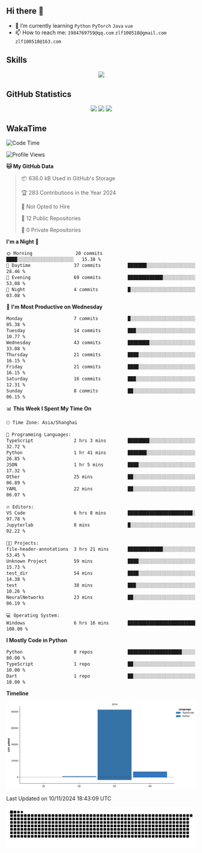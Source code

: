 ## Hi there 👋

- 🌱 I’m currently learning `Python` `PyTorch` `Java` `vue`
- 📫 How to reach me: `1984769759@qq.com` `zlf100518@gmail.com` `zlf100518@163.com`

## Skills
<div align="center"> <img src="https://skillicons.dev/icons?i=python,linux,git,github,html,css,js,ts" /> </div>

## GitHub Statistics

<div align="center">
  <img src="https://github-readme-stats.vercel.app/api?username=CloudSwordSage&show_icons=true&theme=tokyonight" />
  <img src="https://github-readme-stats.vercel.app/api/top-langs/?username=CloudSwordSage&show_icons=true&theme=tokyonight" />
  <img src="https://github-readme-activity-graph.vercel.app/graph?username=CloudSwordSage&theme=xcode" />
</div>

## WakaTime

<!--START_SECTION:waka-->
![Code Time](http://img.shields.io/badge/Code%20Time-195%20hrs%2046%20mins-blue)

![Profile Views](http://img.shields.io/badge/Profile%20Views-0-blue)

**🐱 My GitHub Data** 

> 📦 636.0 kB Used in GitHub's Storage 
 > 
> 🏆 283 Contributions in the Year 2024
 > 
> 🚫 Not Opted to Hire
 > 
> 📜 12 Public Repositories 
 > 
> 🔑 0 Private Repositories 
 > 
**I'm a Night 🦉** 

```text
🌞 Morning                20 commits          ████░░░░░░░░░░░░░░░░░░░░░   15.38 % 
🌆 Daytime                37 commits          ███████░░░░░░░░░░░░░░░░░░   28.46 % 
🌃 Evening                69 commits          █████████████░░░░░░░░░░░░   53.08 % 
🌙 Night                  4 commits           █░░░░░░░░░░░░░░░░░░░░░░░░   03.08 % 
```
📅 **I'm Most Productive on Wednesday** 

```text
Monday                   7 commits           █░░░░░░░░░░░░░░░░░░░░░░░░   05.38 % 
Tuesday                  14 commits          ███░░░░░░░░░░░░░░░░░░░░░░   10.77 % 
Wednesday                43 commits          ████████░░░░░░░░░░░░░░░░░   33.08 % 
Thursday                 21 commits          ████░░░░░░░░░░░░░░░░░░░░░   16.15 % 
Friday                   21 commits          ████░░░░░░░░░░░░░░░░░░░░░   16.15 % 
Saturday                 16 commits          ███░░░░░░░░░░░░░░░░░░░░░░   12.31 % 
Sunday                   8 commits           ██░░░░░░░░░░░░░░░░░░░░░░░   06.15 % 
```


📊 **This Week I Spent My Time On** 

```text
🕑︎ Time Zone: Asia/Shanghai

💬 Programming Languages: 
TypeScript               2 hrs 3 mins        ████████░░░░░░░░░░░░░░░░░   32.72 % 
Python                   1 hr 41 mins        ███████░░░░░░░░░░░░░░░░░░   26.85 % 
JSON                     1 hr 5 mins         ████░░░░░░░░░░░░░░░░░░░░░   17.32 % 
Other                    25 mins             ██░░░░░░░░░░░░░░░░░░░░░░░   06.89 % 
YAML                     22 mins             ██░░░░░░░░░░░░░░░░░░░░░░░   06.07 % 

🔥 Editors: 
VS Code                  6 hrs 8 mins        ████████████████████████░   97.78 % 
Jupyterlab               8 mins              █░░░░░░░░░░░░░░░░░░░░░░░░   02.22 % 

🐱‍💻 Projects: 
file-header-annotations  3 hrs 21 mins       █████████████░░░░░░░░░░░░   53.45 % 
Unknown Project          59 mins             ████░░░░░░░░░░░░░░░░░░░░░   15.73 % 
test_dir                 54 mins             ████░░░░░░░░░░░░░░░░░░░░░   14.38 % 
test                     38 mins             ███░░░░░░░░░░░░░░░░░░░░░░   10.26 % 
NeuralNetworks           23 mins             ██░░░░░░░░░░░░░░░░░░░░░░░   06.19 % 

💻 Operating System: 
Windows                  6 hrs 16 mins       █████████████████████████   100.00 % 
```

**I Mostly Code in Python** 

```text
Python                   8 repos             ████████████████████░░░░░   80.00 % 
TypeScript               1 repo              ██░░░░░░░░░░░░░░░░░░░░░░░   10.00 % 
Dart                     1 repo              ██░░░░░░░░░░░░░░░░░░░░░░░   10.00 % 
```



**Timeline**

![Lines of Code chart](https://raw.githubusercontent.com/CloudSwordSage/CloudSwordSage/main/assets/bar_graph.png)


 Last Updated on 10/11/2024 18:43:09 UTC
<!--END_SECTION:waka-->

<div align="center"><img src="./assets/github-snake-dark.svg" /></div>
